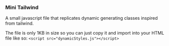 ### Mini Tailwind 

A small javascript file that replicates dynamic generating classes inspired from tailwind.

The file is only 1KB in size so you can just copy it and import into your HTML file like so:
`<script src="dynamicStyles.js"></script>`
